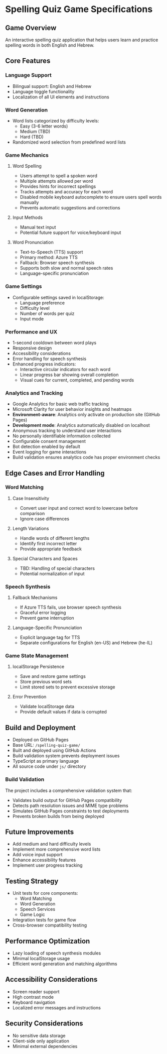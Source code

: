 # Spelling Quiz Game Specifications

## Game Overview
An interactive spelling quiz application that helps users learn and practice spelling words in both English and Hebrew.

## Core Features

### Language Support
- Bilingual support: English and Hebrew
- Language toggle functionality
- Localization of all UI elements and instructions

### Word Generation
- Word lists categorized by difficulty levels:
  - Easy (3-6 letter words)
  - Medium (TBD)
  - Hard (TBD)
- Randomized word selection from predefined word lists

### Game Mechanics
1. Word Spelling
   - Users attempt to spell a spoken word
   - Multiple attempts allowed per word
   - Provides hints for incorrect spellings
   - Tracks attempts and accuracy for each word
   - Disabled mobile keyboard autocomplete to ensure users spell words manually
   - Prevents automatic suggestions and corrections

2. Input Methods
   - Manual text input
   - Potential future support for voice/keyboard input

3. Word Pronunciation
   - Text-to-Speech (TTS) support
   - Primary method: Azure TTS
   - Fallback: Browser speech synthesis
   - Supports both slow and normal speech rates
   - Language-specific pronunciation

### Game Settings
- Configurable settings saved in localStorage:
  - Language preference
  - Difficulty level
  - Number of words per quiz
  - Input mode

### Performance and UX
- 1-second cooldown between word plays
- Responsive design
- Accessibility considerations
- Error handling for speech synthesis
- Enhanced progress indicators:
  - Interactive circular indicators for each word
  - Linear progress bar showing overall completion
  - Visual cues for current, completed, and pending words

### Analytics and Tracking
- Google Analytics for basic web traffic tracking
- Microsoft Clarity for user behavior insights and heatmaps
- **Environment-aware**: Analytics only activate on production site (GitHub Pages)
- **Development mode**: Analytics automatically disabled on localhost
- Anonymous tracking to understand user interactions
- No personally identifiable information collected
- Configurable consent management
- Bot detection enabled by default
- Event logging for game interactions
- Build validation ensures analytics code has proper environment checks

## Edge Cases and Error Handling

### Word Matching
1. Case Insensitivity
   - Convert user input and correct word to lowercase before comparison
   - Ignore case differences

2. Length Variations
   - Handle words of different lengths
   - Identify first incorrect letter
   - Provide appropriate feedback

3. Special Characters and Spaces
   - TBD: Handling of special characters
   - Potential normalization of input

### Speech Synthesis
1. Fallback Mechanisms
   - If Azure TTS fails, use browser speech synthesis
   - Graceful error logging
   - Prevent game interruption

2. Language-Specific Pronunciation
   - Explicit language tag for TTS
   - Separate configurations for English (en-US) and Hebrew (he-IL)

### Game State Management
1. localStorage Persistence
   - Save and restore game settings
   - Store previous word sets
   - Limit stored sets to prevent excessive storage

2. Error Prevention
   - Validate localStorage data
   - Provide default values if data is corrupted

## Build and Deployment
- Deployed on GitHub Pages
- Base URL: `/spelling-quiz-game/`
- Built and deployed using GitHub Actions
- Build validation system prevents deployment issues
- TypeScript as primary language
- All source code under `js/` directory

### Build Validation
The project includes a comprehensive validation system that:
- Validates build output for GitHub Pages compatibility
- Detects path resolution issues and MIME type problems
- Simulates GitHub Pages constraints to test deployments
- Prevents broken builds from being deployed

## Future Improvements
- Add medium and hard difficulty levels
- Implement more comprehensive word lists
- Add voice input support
- Enhance accessibility features
- Implement user progress tracking

## Testing Strategy
- Unit tests for core components:
  - Word Matching
  - Word Generation
  - Speech Services
  - Game Logic
- Integration tests for game flow
- Cross-browser compatibility testing

## Performance Optimization
- Lazy loading of speech synthesis modules
- Minimal localStorage usage
- Efficient word generation and matching algorithms

## Accessibility Considerations
- Screen reader support
- High contrast mode
- Keyboard navigation
- Localized error messages and instructions

## Security Considerations
- No sensitive data storage
- Client-side only application
- Minimal external dependencies
